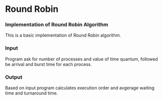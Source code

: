 # Round Robin

### Implementation of Round Robin Algorithm

This is a basic implementation of Round Robin algorithm.

### Input
Program ask for number of processes and value of time quantum, followed be arrival and burst time for each process.

### Output
Based on input program calculates execution order and avgerage waiting time and turnaround time.
